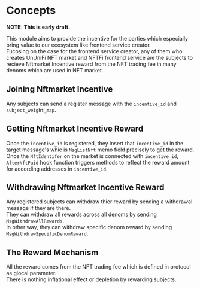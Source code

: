 # Concepts

**NOTE: This is early draft.**

This module aims to provide the incentive for the parties which especially bring value to our ecosystem like frontend service creator.   
Fucosing on the case for the frontend service creator, any of them who creates UnUniFi NFT market and NFTFi frontend service are the subjects to recieve Nftmarket Incentive reward from the NFT trading fee in many denoms which are used in NFT market.

## Joining Nftmarket Incentive

Any subjects can send a register message with the `incentive_id` and `subject_weight_map`.   

## Getting Nftmarket Incentive Reward

Once the `incentive_id` is registered, they insert that `incentive_id` in the target message's whic is `MsgListNft` memo field precisely to get the reward.
Once the `NftIdentifer` on the market is connected with `incentive_id`, `AfterNftPaid` hook function triggers methods to reflect the reward amount for according addresses in `incentive_id`.

## Withdrawing Nftmarket Incentive Reward

Any registered subjects can withdraw thier reward by sending a withdrawal message if they are there.   
They can withdraw all rewards across all denoms by sending `MsgWithdrawAllRewards`.   
In other way, they can withdraw specific denom reward by sending `MsgWithdrawSpecificDenomReward`.

## The Reward Mechanism

All the reward comes from the NFT trading fee which is defined in protocol as glocal parameter.   
There is nothing inflational effect or depletion by rewarding subjects.
